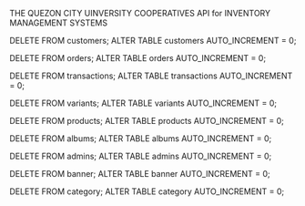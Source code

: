 THE QUEZON CITY UINVERSITY COOPERATIVES API for INVENTORY MANAGEMENT SYSTEMS


DELETE FROM customers;
ALTER TABLE customers AUTO_INCREMENT = 0;

DELETE FROM orders;
ALTER TABLE orders AUTO_INCREMENT = 0;

DELETE FROM transactions;
ALTER TABLE transactions AUTO_INCREMENT = 0;

DELETE FROM variants;
ALTER TABLE variants AUTO_INCREMENT = 0;

DELETE FROM products;
ALTER TABLE products AUTO_INCREMENT = 0;

DELETE FROM albums;
ALTER TABLE albums AUTO_INCREMENT = 0;

DELETE FROM admins;
ALTER TABLE admins AUTO_INCREMENT = 0;

DELETE FROM banner;
ALTER TABLE banner AUTO_INCREMENT = 0;

DELETE FROM category;
ALTER TABLE category AUTO_INCREMENT = 0;



 